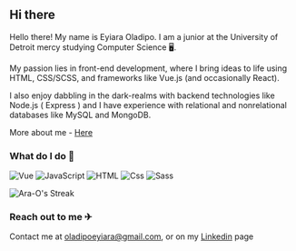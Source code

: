  ## Hi there
 
Hello there! My name is Eyiara Oladipo. I am a junior at the University of Detroit mercy studying Computer Science 🖥️. 

My passion lies in front-end development, where I bring ideas to life using HTML, CSS/SCSS, and frameworks like Vue.js (and occasionally React). 

I also enjoy dabbling in the dark-realms with backend technologies like Node.js ( Express ) and I have experience with relational and nonrelational databases like MySQL and MongoDB.

More about me - <a href='https://araoladipo.tech' target="_blank">Here</a>
 
 ### What do I do 🤷
 <p>
  <img alt="Vue" src="https://img.shields.io/badge/Vue.js-4FC08D?logo=Vue.js&logoColor=white&style=for-the-badge" />
  <img alt="JavaScript" src="https://img.shields.io/badge/JavaScript-F7DF1E?logo=javascript&logoColor=white&style=for-the-badge" />
  <img alt="HTML" src="https://img.shields.io/badge/HTML-E34F26?logo=html5&logoColor=white&style=for-the-badge" />
  <img alt="Css" src="https://img.shields.io/badge/CSS-1572B6?logo=css3&logoColor=white&style=for-the-badge" />
  <img alt="Sass" src="https://img.shields.io/badge/Sass-CC6699?logo=sass&logoColor=white&style=for-the-badge" />
 </p>
 
![Ara-O's Streak](https://github-readme-streak-stats.herokuapp.com/?user=Ara-O&theme=vue-dark&hide_border=true)

 ### Reach out to me ✈
 Contact me at [oladipoeyiara@gmail.com](https://mail.google.com/mail/u/0/?fs=1&to=oladipoeyiara@gmail.com&su=Subject&body=Body&tf=cm), or on my <a target="_blank" href="https://www.linkedin.com/in/eyiara-oladipo-2b5ba2180/">Linkedin</a> page
                 
